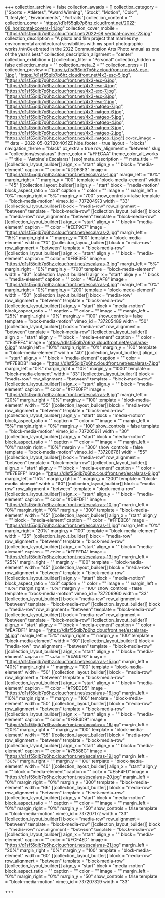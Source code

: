 +++
collection_archive = false
collection_awards = []
collection_category = ["Sports + Athletes", "Award Winning", "Stock", "Motion", "Color", "Lifestyle", "Environments", "Portraits"]
collection_content = ""
collection_cover = "https://d1sf55qlb7p6hz.cloudfront.net/2022-08_horizontal-covers-14.jpg"
collection_cover_mobile = "https://d1sf55qlb7p6hz.cloudfront.net/2022-08_vertical-covers-23.jpg"
collection_description = "A photo and film project that marries my environmental architectural sensibilities with my sport photographic works.\n\nCelebrated in the 2022 Communication Arts Photo Annual as one of the year’s best."
collection_description_alignment = "center"
collection_exhibition = []
collection_filter = "Personal"
collection_hidden = false
collection_meta = ""
collection_meta_2 = ""
collection_press = []
collection_preview = ["https://d1sf55qlb7p6hz.cloudfront.net/4x3-esc-1.jpg", "https://d1sf55qlb7p6hz.cloudfront.net/4x3-esc-5.jpg", "https://d1sf55qlb7p6hz.cloudfront.net/4x3-esc-6.jpg", "https://d1sf55qlb7p6hz.cloudfront.net/4x3-esc-4.jpg", "https://d1sf55qlb7p6hz.cloudfront.net/4x3-esc-7.jpg", "https://d1sf55qlb7p6hz.cloudfront.net/4x3-esc-3.jpg", "https://d1sf55qlb7p6hz.cloudfront.net/4x3-esc-2.jpg", "https://d1sf55qlb7p6hz.cloudfront.net/4x3-natgeo-7.jpg", "https://d1sf55qlb7p6hz.cloudfront.net/4x3-natgeo-6.jpg", "https://d1sf55qlb7p6hz.cloudfront.net/4x3-natgeo-5.jpg", "https://d1sf55qlb7p6hz.cloudfront.net/4x3-natgeo-4.jpg", "https://d1sf55qlb7p6hz.cloudfront.net/4x3-natgeo-3.jpg", "https://d1sf55qlb7p6hz.cloudfront.net/4x3-natgeo-2.jpg", "https://d1sf55qlb7p6hz.cloudfront.net/4x3-natgeo-1.jpg"]
cover_image = ""
date = 2022-05-02T20:40:12Z
hide_footer = true
layout = "blocks"
navigation_theme = "black"
px_extra = true
row_alignment = "between"
slug = "collections/escalaras"
theme_color = "#FFECAA"
theme_color_all_works = ""
title = "Antoine's Escalaras"
[seo]
meta_description = ""
meta_title = ""
[[collection_layout_builder]]
align_x = "start"
align_y = ""
block = "media-element"
caption = ""
color = "#DDF3F3"
image = "https://d1sf55qlb7p6hz.cloudfront.net/escalaras-1.jpg"
margin_left = "10%"
margin_right = ""
margin_y = "100"
template = "block-media-element"
width = "45"
[[collection_layout_builder]]
align_y = "start"
block = "media-motion"
block_aspect_ratio = "4x3"
caption = ""
color = ""
image = ""
margin_left = "0%"
margin_right = "5%"
margin_y = "700"
show_controls = false
template = "block-media-motion"
vimeo_id = 737204973
width = "33"
[[collection_layout_builder]]
block = "media-row"
row_alignment = "between"
template = "block-media-row"
[[collection_layout_builder]]
block = "media-row"
row_alignment = "between"
template = "block-media-row"
[[collection_layout_builder]]
align_x = "start"
align_y = ""
block = "media-element"
caption = ""
color = "#EEF9C7"
image = "https://d1sf55qlb7p6hz.cloudfront.net/escalaras-2.jpg"
margin_left = "15%"
margin_right = ""
margin_y = "100"
template = "block-media-element"
width = "70"
[[collection_layout_builder]]
block = "media-row"
row_alignment = "between"
template = "block-media-row"
[[collection_layout_builder]]
align_x = "start"
align_y = ""
block = "media-element"
caption = ""
color = "#FBE3E5"
image = "https://d1sf55qlb7p6hz.cloudfront.net/escalaras-3.jpg"
margin_left = "5%"
margin_right = "0%"
margin_y = "700"
template = "block-media-element"
width = "40"
[[collection_layout_builder]]
align_x = "start"
align_y = ""
block = "media-element"
caption = ""
color = "#EADAF8"
image = "https://d1sf55qlb7p6hz.cloudfront.net/escalaras-4.jpg"
margin_left = "0%"
margin_right = "0%"
margin_y = "200"
template = "block-media-element"
width = "50"
[[collection_layout_builder]]
block = "media-row"
row_alignment = "between"
template = "block-media-row"
[[collection_layout_builder]]
align_y = "start"
block = "media-motion"
block_aspect_ratio = ""
caption = ""
color = ""
image = ""
margin_left = "25%"
margin_right = "0%"
margin_y = "100"
show_controls = false
template = "block-media-motion"
vimeo_id = 737205489
width = "50"
[[collection_layout_builder]]
block = "media-row"
row_alignment = "between"
template = "block-media-row"
[[collection_layout_builder]]
align_x = "start"
align_y = ""
block = "media-element"
caption = ""
color = "#E3EFF4"
image = "https://d1sf55qlb7p6hz.cloudfront.net/escalaras-6.jpg"
margin_left = "10%"
margin_right = "0%"
margin_y = "100"
template = "block-media-element"
width = "40"
[[collection_layout_builder]]
align_x = "start"
align_y = ""
block = "media-element"
caption = ""
color = "#F7E8DB"
image = "https://d1sf55qlb7p6hz.cloudfront.net/escalaras-7.jpg"
margin_left = "0%"
margin_right = "10%"
margin_y = "1000"
template = "block-media-element"
width = "33"
[[collection_layout_builder]]
block = "media-row"
row_alignment = "between"
template = "block-media-row"
[[collection_layout_builder]]
align_x = "start"
align_y = ""
block = "media-element"
caption = ""
color = "#F7E0FF"
image = "https://d1sf55qlb7p6hz.cloudfront.net/escalaras-8.jpg"
margin_left = "20%"
margin_right = "0%"
margin_y = "100"
template = "block-media-element"
width = "55"
[[collection_layout_builder]]
block = "media-row"
row_alignment = "between"
template = "block-media-row"
[[collection_layout_builder]]
align_y = "start"
block = "media-motion"
block_aspect_ratio = ""
caption = ""
color = ""
image = ""
margin_left = "5%"
margin_right = "0%"
margin_y = "100"
show_controls = false
template = "block-media-motion"
vimeo_id = 737205681
width = "30"
[[collection_layout_builder]]
align_y = "start"
block = "media-motion"
block_aspect_ratio = ""
caption = ""
color = ""
image = ""
margin_left = "0%"
margin_right = "10%"
margin_y = "300"
show_controls = false
template = "block-media-motion"
vimeo_id = 737206761
width = "55"
[[collection_layout_builder]]
block = "media-row"
row_alignment = "between"
template = "block-media-row"
[[collection_layout_builder]]
align_x = "start"
align_y = ""
block = "media-element"
caption = ""
color = "#E7EEFF"
image = "https://d1sf55qlb7p6hz.cloudfront.net/escalaras-9.jpg"
margin_left = "15%"
margin_right = ""
margin_y = "200"
template = "block-media-element"
width = "60"
[[collection_layout_builder]]
block = "media-row"
row_alignment = "between"
template = "block-media-row"
[[collection_layout_builder]]
align_x = "start"
align_y = ""
block = "media-element"
caption = ""
color = "#D8FDF1"
image = "https://d1sf55qlb7p6hz.cloudfront.net/escalaras-10.jpg"
margin_left = "0%"
margin_right = "0%"
margin_y = "300"
template = "block-media-element"
width = "45"
[[collection_layout_builder]]
align_x = "start"
align_y = ""
block = "media-element"
caption = ""
color = "#FFEBE6"
image = "https://d1sf55qlb7p6hz.cloudfront.net/escalaras-11.jpg"
margin_left = "0%"
margin_right = "20%"
margin_y = "100"
template = "block-media-element"
width = "25"
[[collection_layout_builder]]
block = "media-row"
row_alignment = "between"
template = "block-media-row"
[[collection_layout_builder]]
align_x = "start"
align_y = ""
block = "media-element"
caption = ""
color = "#FFEEDA"
image = "https://d1sf55qlb7p6hz.cloudfront.net/escalaras-13.jpg"
margin_left = "25%"
margin_right = ""
margin_y = "100"
template = "block-media-element"
width = "45"
[[collection_layout_builder]]
block = "media-row"
row_alignment = "between"
template = "block-media-row"
[[collection_layout_builder]]
align_y = "start"
block = "media-motion"
block_aspect_ratio = "4x3"
caption = ""
color = ""
image = ""
margin_left = "10%"
margin_right = "0%"
margin_y = "100"
show_controls = false
template = "block-media-motion"
vimeo_id = 737206960
width = "33"
[[collection_layout_builder]]
block = "media-row"
row_alignment = "between"
template = "block-media-row"
[[collection_layout_builder]]
block = "media-row"
row_alignment = "between"
template = "block-media-row"
[[collection_layout_builder]]
block = "media-row"
row_alignment = "between"
template = "block-media-row"
[[collection_layout_builder]]
align_x = "start"
align_y = ""
block = "media-element"
caption = ""
color = "#EAFDF1"
image = "https://d1sf55qlb7p6hz.cloudfront.net/escalaras-14.jpg"
margin_left = "5%"
margin_right = ""
margin_y = "100"
template = "block-media-element"
width = "60"
[[collection_layout_builder]]
block = "media-row"
row_alignment = "between"
template = "block-media-row"
[[collection_layout_builder]]
align_x = "start"
align_y = ""
block = "media-element"
caption = ""
color = "#EAEEF6"
image = "https://d1sf55qlb7p6hz.cloudfront.net/escalaras-15.jpg"
margin_left = "40%"
margin_right = ""
margin_y = "100"
template = "block-media-element"
width = "50"
[[collection_layout_builder]]
block = "media-row"
row_alignment = "between"
template = "block-media-row"
[[collection_layout_builder]]
align_x = "start"
align_y = ""
block = "media-element"
caption = ""
color = "#F9EDD5"
image = "https://d1sf55qlb7p6hz.cloudfront.net/escalaras-16.jpg"
margin_left = "10%"
margin_right = ""
margin_y = "100"
template = "block-media-element"
width = "50"
[[collection_layout_builder]]
block = "media-row"
row_alignment = "between"
template = "block-media-row"
[[collection_layout_builder]]
align_x = "start"
align_y = ""
block = "media-element"
caption = ""
color = "#F8E4D9"
image = "https://d1sf55qlb7p6hz.cloudfront.net/escalaras-18.jpg"
margin_left = "20%"
margin_right = ""
margin_y = "100"
template = "block-media-element"
width = "55"
[[collection_layout_builder]]
block = "media-row"
row_alignment = "between"
template = "block-media-row"
[[collection_layout_builder]]
align_x = "start"
align_y = ""
block = "media-element"
caption = ""
color = "#75588C"
image = "https://d1sf55qlb7p6hz.cloudfront.net/escalaras-19.jpg"
margin_left = "30%"
margin_right = ""
margin_y = "100"
template = "block-media-element"
width = "40"
[[collection_layout_builder]]
align_x = "start"
align_y = ""
block = "media-element"
caption = ""
color = "#E5F4FD"
image = "https://d1sf55qlb7p6hz.cloudfront.net/escalaras-20.jpg"
margin_left = "0%"
margin_right = "0%"
margin_y = "300"
template = "block-media-element"
width = "66"
[[collection_layout_builder]]
block = "media-row"
row_alignment = "between"
template = "block-media-row"
[[collection_layout_builder]]
align_y = "start"
block = "media-motion"
block_aspect_ratio = ""
caption = ""
color = ""
image = ""
margin_left = "0%"
margin_right = "0%"
margin_y = "50"
show_controls = false
template = "block-media-motion"
vimeo_id = 737207172
width = "33"
[[collection_layout_builder]]
block = "media-row"
row_alignment = "between"
template = "block-media-row"
[[collection_layout_builder]]
block = "media-row"
row_alignment = "between"
template = "block-media-row"
[[collection_layout_builder]]
align_x = "start"
align_y = ""
block = "media-element"
caption = ""
color = "#FCF4ED"
image = "https://d1sf55qlb7p6hz.cloudfront.net/escalaras-21.jpg"
margin_left = "20%"
margin_right = "0%"
margin_y = "100"
template = "block-media-element"
width = "60"
[[collection_layout_builder]]
block = "media-row"
row_alignment = "between"
template = "block-media-row"
[[collection_layout_builder]]
align_y = "start"
block = "media-motion"
block_aspect_ratio = ""
caption = ""
color = ""
image = ""
margin_left = "0%"
margin_right = "0%"
margin_y = "50"
show_controls = false
template = "block-media-motion"
vimeo_id = 737207329
width = "33"

+++
